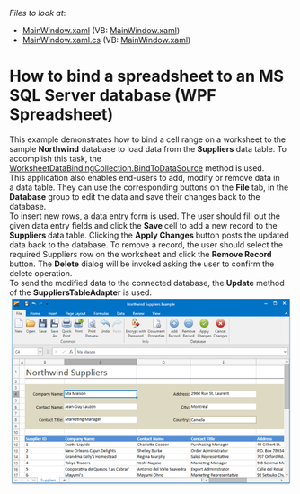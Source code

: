<!-- default file list -->
*Files to look at*:

* [MainWindow.xaml](./CS/WpfSpreadsheet_BindToDataSource/MainWindow.xaml) (VB: [MainWindow.xaml](./VB/WpfSpreadsheet_BindToDataSource/MainWindow.xaml))
* [MainWindow.xaml.cs](./CS/WpfSpreadsheet_BindToDataSource/MainWindow.xaml.cs) (VB: [MainWindow.xaml](./VB/WpfSpreadsheet_BindToDataSource/MainWindow.xaml))
<!-- default file list end -->
# How to bind a spreadsheet to an MS SQL Server database (WPF Spreadsheet)


This example demonstrates how to bind a cell range on a worksheet to the sample <strong>Northwind</strong> database to load data from the <strong>Suppliers</strong> data table. To accomplish this task, the <a href="https://documentation.devexpress.com/#CoreLibraries/DevExpressSpreadsheetWorksheetDataBindingCollection_BindToDataSourcetopic">WorksheetDataBindingCollection.BindToDataSource</a> method is used.<br>This application also enables end-users to add, modify or remove data in a data table. They can use the corresponding buttons on the <strong>File</strong> tab, in the <strong>Database</strong> group to edit the data and save their changes back to the database. <br>To insert new rows, a data entry form is used. The user should fill out the given data entry fields and click the <strong>Save </strong>cell to add a new record to the <strong>Suppliers </strong>data table. Clicking the <strong>Apply Changes </strong>button posts the updated data back to the database. To remove a record, the user should select the required Suppliers row on the worksheet and click the <strong>Remove Record </strong>button. The <strong>Delete</strong> dialog will be invoked asking the user to confirm the delete operation. <br>To send the modified data to the connected database, the <strong>Update</strong> method of the <strong>SuppliersTableAdapter</strong> is used. <br><img src="https://raw.githubusercontent.com/DevExpress-Examples/how-to-bind-a-spreadsheet-to-an-ms-sql-server-database-wpf-spreadsheet-t480591/16.2.3+/media/03d39ba1-edde-11e6-80bf-00155d62480c.png">

<br/>


